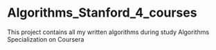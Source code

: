 # Algorithms_Stanford_4_courses

This project contains all my written algorithms during study Algorithms Specialization on Coursera

